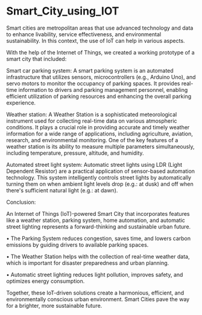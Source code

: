 # Smart_City_using_IOT

Smart cities are metropolitan areas that use advanced technology and data to enhance livability, service effectiveness, and environmental sustainability. In this context, the use of IoT can help in various aspects.

With the help of the Internet of Things, we created a working prototype of a smart city that included:

Smart car parking system: A smart parking system is an automated infrastructure that utilizes sensors, microcontrollers (e.g., Arduino Uno), and servo motors to monitor the occupancy of parking spaces. It provides real-time information to drivers and parking management personnel, enabling efficient utilization of parking resources and enhancing the overall parking experience.


Weather station: A Weather Station is a sophisticated meteorological instrument used for collecting real-time data on various atmospheric conditions. It plays a crucial role in providing accurate and timely weather information for a wide range of applications, including agriculture, aviation, research, and environmental monitoring. One of the key features of a weather station is its ability to measure multiple parameters simultaneously, including temperature, pressure, altitude, and humidity.

Automated street light system: Automatic street lights using LDR (Light Dependent Resistor) are a practical application of sensor-based automation technology. This system intelligently controls street lights by automatically turning them on when ambient light levels drop (e.g.: at dusk) and off when there's sufficient natural light (e.g.: at dawn).

Conclusion:

An Internet of Things (IoT)-powered Smart City that incorporates features like a weather station, parking system, home automation, and automatic street lighting represents a forward-thinking and sustainable urban future. 
 
• The Parking System reduces congestion, saves time, and lowers carbon emissions by guiding drivers to available parking spaces. 

• The Weather Station helps with the collection of real-time weather data, which is important for disaster preparedness and urban planning.
 
• Automatic street lighting reduces light pollution, improves safety, and optimizes energy consumption.

Together, these IoT-driven solutions create a harmonious, efficient, and environmentally conscious urban environment. Smart Cities pave the way for a brighter, more sustainable future.






